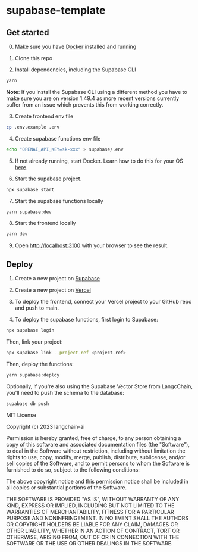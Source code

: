 # supabase-template

## Get started

0. Make sure you have [Docker](https://www.docker.com/) installed and running

1. Clone this repo

2. Install dependencies, including the Supabase CLI

```bash
yarn
```

**Note**: If you install the Supabase CLI using a different method you have to make sure you are on version 1.49.4 as more recent versions currently suffer from an issue which prevents this from working correctly.

3. Create frontend env file

```bash
cp .env.example .env
```

4. Create supabase functions env file

```bash
echo "OPENAI_API_KEY=sk-xxx" > supabase/.env
```

5. If not already running, start Docker. Learn how to do this for your OS [here](https://docs.docker.com/desktop/).

6. Start the supabase project.

```bash
npx supabase start
```

7. Start the supabase functions locally

```bash
yarn supabase:dev
```

8. Start the frontend locally

```bash
yarn dev
```

9. Open [http://localhost:3100](http://localhost:3100) with your browser to see the result.

## Deploy

1. Create a new project on [Supabase](https://supabase.io)

2. Create a new project on [Vercel](https://vercel.com)

3. To deploy the frontend, connect your Vercel project to your GitHub repo and push to main.

4. To deploy the supabase functions, first login to Supabase:

```bash
npx supabase login
```

Then, link your project:

```bash
npx supabase link --project-ref <project-ref>
```

Then, deploy the functions:

```bash
yarn supabase:deploy
```

Optionally, if you're also using the Supabase Vector Store from LangcChain, you'll need to push the schema to the database:

```bash
supabase db push
```

MIT License

Copyright (c) 2023 langchain-ai

Permission is hereby granted, free of charge, to any person obtaining a copy
of this software and associated documentation files (the "Software"), to deal
in the Software without restriction, including without limitation the rights
to use, copy, modify, merge, publish, distribute, sublicense, and/or sell
copies of the Software, and to permit persons to whom the Software is
furnished to do so, subject to the following conditions:

The above copyright notice and this permission notice shall be included in all
copies or substantial portions of the Software.

THE SOFTWARE IS PROVIDED "AS IS", WITHOUT WARRANTY OF ANY KIND, EXPRESS OR
IMPLIED, INCLUDING BUT NOT LIMITED TO THE WARRANTIES OF MERCHANTABILITY,
FITNESS FOR A PARTICULAR PURPOSE AND NONINFRINGEMENT. IN NO EVENT SHALL THE
AUTHORS OR COPYRIGHT HOLDERS BE LIABLE FOR ANY CLAIM, DAMAGES OR OTHER
LIABILITY, WHETHER IN AN ACTION OF CONTRACT, TORT OR OTHERWISE, ARISING FROM,
OUT OF OR IN CONNECTION WITH THE SOFTWARE OR THE USE OR OTHER DEALINGS IN THE
SOFTWARE.